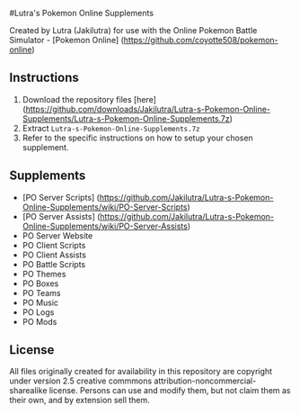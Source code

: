 #Lutra's Pokemon Online Supplements

Created by Lutra (Jakilutra) for use with the Online Pokemon Battle Simulator - [Pokemon Online] (https://github.com/coyotte508/pokemon-online)

##  Instructions
1. Download the repository files [here] (https://github.com/downloads/Jakilutra/Lutra-s-Pokemon-Online-Supplements/Lutra-s-Pokemon-Online-Supplements.7z)
2. Extract `Lutra-s-Pokemon-Online-Supplements.7z`
3. Refer to the specific instructions on how to setup your chosen supplement.

## Supplements

* [PO Server Scripts] (https://github.com/Jakilutra/Lutra-s-Pokemon-Online-Supplements/wiki/PO-Server-Scripts)
* [PO Server Assists] (https://github.com/Jakilutra/Lutra-s-Pokemon-Online-Supplements/wiki/PO-Server-Assists)
* PO Server Website
* PO Client Scripts
* PO Client Assists
* PO Battle Scripts
* PO Themes
* PO Boxes
* PO Teams
* PO Music
* PO Logs
* PO Mods

## License

All files originally created for availability in this repository are copyright under version 2.5 creative commmons attribution-noncommercial-sharealike license.
Persons can use and modify them, but not claim them as their own, and by extension sell them.
